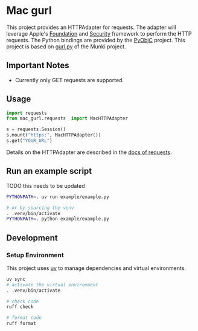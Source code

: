 # Mac gurl

This project provides an HTTPAdapter for requests. The adapter will leverage
Apple's [Foundation](https://developer.apple.com/documentation/foundation?language=objc)
and [Security](https://developer.apple.com/documentation/security?language=objc)
framework to perform the HTTP requests. The Python bindings are provided by the
[PyObjC](https://github.com/ronaldoussoren/pyobjc) project. This project is based
on [gurl.py](https://github.com/munki/munki/blob/main/code/client/munkilib/gurl.py)
of the Munki project.

## Important Notes

* Currently only GET requests are supported.

## Usage

```python
import requests
from mac_gurl.requests  import MacHTTPAdapter

s = requests.Session()
s.mount("https:", MacHTTPAdapter())
s.get("YOUR_URL")
```

Details on the HTTPAdapter are described in the [docs of requests](https://requests.readthedocs.io/en/latest/user/advanced/#transport-adapters).

## Run an example script

TODO this needs to be updated

```bash
PYTHONPATH=. uv run example/example.py

# or by sourcing the venv
. .venv/bin/activate
PYTHONPATH=. python example/example.py
```

## Development

### Setup Environment

This project uses [uv](https://github.com/astral-sh/uv) to manage dependencies
and virtual environments.

```bash
uv sync
# activate the virtual environment
. .venv/bin/activate

# check code
ruff check

# format code
ruff format
```
